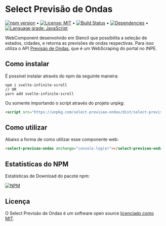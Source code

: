 # Select Previsão de Ondas

[![npm version](https://badge.fury.io/js/select-previsao-ondas.svg)](https://www.npmjs.com/package/select-previsao-ondas) &bull; [![License: MIT](https://img.shields.io/badge/License-MIT-yellow.svg)](https://github.com/andrelmlins/select-previsao-ondas/blob/master/LICENSE) &bull; [![Build Status](https://travis-ci.com/andrelmlins/select-previsao-ondas.svg?branch=master)](https://travis-ci.com/andrelmlins/select-previsao-ondas) &bull; [![Dependencies](https://david-dm.org/andrelmlins/select-previsao-ondas.svg)](https://david-dm.org/andrelmlins/select-previsao-ondas) &bull; [![Language grade: JavaScript](https://img.shields.io/lgtm/grade/javascript/g/andrelmlins/select-previsao-ondas.svg?logo=lgtm&logoWidth=18)](https://lgtm.com/projects/g/andrelmlins/select-previsao-ondas/context:javascript)

WebComponent desenvolvido em Stencil que possibilita a seleção de estados, cidades,
e retorna as previsões de ondas respectivas. Para isso utiliza o API
[Previsáo de Ondas](https://github.com/andrelmlins/previsao-ondas), que é um WebScraping
do portal no INPE.

## Como instalar

É possível instalar através do npm da seguinte maneira:

```
npm i svelte-infinite-scroll
// OR
yarn add svelte-infinite-scroll
```

Ou somente importando o script através do projeto unpkg:

```html
<script src="https://unpkg.com/select-previsao-ondas/dist/select-previsao-ondas.js"></script>
```

## Como utilizar

Abaixo a forma de como utilizar esse componente web:

```html
<select-previsao-ondas onchange="console.log(e)"></select-previsao-ondas>
```

## Estatísticas do NPM

Estatísticas de Download do pacote npm:

[![NPM](https://nodei.co/npm/select-previsao-ondas.png)](https://nodei.co/npm/select-previsao-ondas/)

## Licença

O Select Previsão de Ondas é um software open source [licenciado como MIT](https://github.com/andrelmlins/select-previsao-ondas/blob/master/LICENSE).
